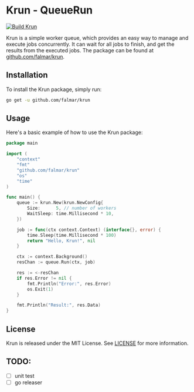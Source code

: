 # Krun - QueueRun

[![Build Krun](https://github.com/falmar/krun/actions/workflows/build.yaml/badge.svg)](https://github.com/falmar/krun/actions/workflows/build.yaml)

Krun is a simple worker queue, which provides an easy way to manage and execute jobs concurrently. It can wait for all jobs to finish, and get the results from the executed jobs. The package can be found at [github.com/falmar/krun](https://github.com/falmar/krun).

## Installation

To install the Krun package, simply run:

```bash
go get -u github.com/falmar/krun
```

## Usage

Here's a basic example of how to use the Krun package:

```go
package main

import (
	"context"
	"fmt"
	"github.com/falmar/krun"
	"os"
	"time"
)

func main() {
	queue := krun.New(krun.NewConfig{
		Size:      5, // number of workers
		WaitSleep: time.Millisecond * 10,
	})

	job := func(ctx context.Context) (interface{}, error) {
		time.Sleep(time.Millisecond * 100)
		return "Hello, Krun!", nil
	}

	ctx := context.Background()
	resChan := queue.Run(ctx, job)

	res := <-resChan
	if res.Error != nil {
		fmt.Println("Error:", res.Error)
		os.Exit(1)
	}

	fmt.Println("Result:", res.Data)
}
```

## License

Krun is released under the MIT License. See [LICENSE](LICENSE) for more information.


## TODO:
- [ ] unit test
- [ ] go releaser

